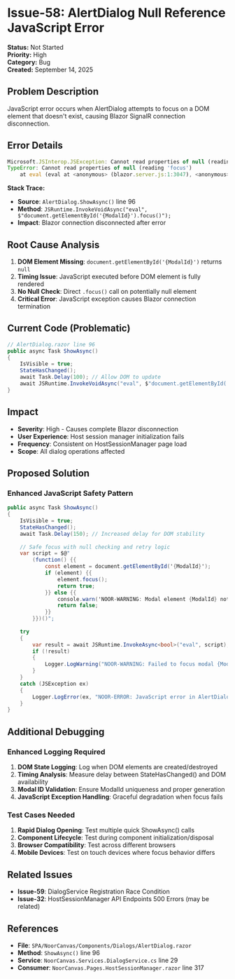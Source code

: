 # Issue-58: AlertDialog Null Reference JavaScript Error

**Status:** Not Started  
**Priority:** High  
**Category:** Bug  
**Created:** September 14, 2025  

## **Problem Description**

JavaScript error occurs when AlertDialog attempts to focus on a DOM element that doesn't exist, causing Blazor SignalR connection disconnection.

## **Error Details**

```javascript
Microsoft.JSInterop.JSException: Cannot read properties of null (reading 'focus')
TypeError: Cannot read properties of null (reading 'focus')
    at eval (eval at <anonymous> (blazor.server.js:1:3047), <anonymous>:1:72)
```

**Stack Trace:**
- **Source**: `AlertDialog.ShowAsync()` line 96
- **Method**: `JSRuntime.InvokeVoidAsync("eval", $"document.getElementById('{ModalId}').focus()");`
- **Impact**: Blazor connection disconnected after error

## **Root Cause Analysis**

1. **DOM Element Missing**: `document.getElementById('{ModalId}')` returns `null`
2. **Timing Issue**: JavaScript executed before DOM element is fully rendered
3. **No Null Check**: Direct `.focus()` call on potentially null element
4. **Critical Error**: JavaScript exception causes Blazor connection termination

## **Current Code (Problematic)**

```csharp
// AlertDialog.razor line 96
public async Task ShowAsync()
{
    IsVisible = true;
    StateHasChanged();
    await Task.Delay(100); // Allow DOM to update
    await JSRuntime.InvokeVoidAsync("eval", $"document.getElementById('{ModalId}').focus()");
}
```

## **Impact**

- **Severity**: High - Causes complete Blazor disconnection
- **User Experience**: Host session manager initialization fails
- **Frequency**: Consistent on HostSessionManager page load
- **Scope**: All dialog operations affected

## **Proposed Solution**

### **Enhanced JavaScript Safety Pattern**

```csharp
public async Task ShowAsync()
{
    IsVisible = true;
    StateHasChanged();
    await Task.Delay(150); // Increased delay for DOM stability
    
    // Safe focus with null checking and retry logic
    var script = $@"
        (function() {{
            const element = document.getElementById('{ModalId}');
            if (element) {{
                element.focus();
                return true;
            }} else {{
                console.warn('NOOR-WARNING: Modal element {ModalId} not found for focus');
                return false;
            }}
        }})()";
    
    try 
    {
        var result = await JSRuntime.InvokeAsync<bool>("eval", script);
        if (!result)
        {
            Logger.LogWarning("NOOR-WARNING: Failed to focus modal {ModalId} - element not found", ModalId);
        }
    }
    catch (JSException ex)
    {
        Logger.LogError(ex, "NOOR-ERROR: JavaScript error in AlertDialog.ShowAsync for {ModalId}", ModalId);
    }
}
```

## **Additional Debugging**

### **Enhanced Logging Required**

1. **DOM State Logging**: Log when DOM elements are created/destroyed
2. **Timing Analysis**: Measure delay between StateHasChanged() and DOM availability
3. **Modal ID Validation**: Ensure ModalId uniqueness and proper generation
4. **JavaScript Exception Handling**: Graceful degradation when focus fails

### **Test Cases Needed**

1. **Rapid Dialog Opening**: Test multiple quick ShowAsync() calls
2. **Component Lifecycle**: Test during component initialization/disposal
3. **Browser Compatibility**: Test across different browsers
4. **Mobile Devices**: Test on touch devices where focus behavior differs

## **Related Issues**

- **Issue-59**: DialogService Registration Race Condition
- **Issue-32**: HostSessionManager API Endpoints 500 Errors (may be related)

## **References**

- **File**: `SPA/NoorCanvas/Components/Dialogs/AlertDialog.razor`
- **Method**: `ShowAsync()` line 96
- **Service**: `NoorCanvas.Services.DialogService.cs` line 29
- **Consumer**: `NoorCanvas.Pages.HostSessionManager.razor` line 317
